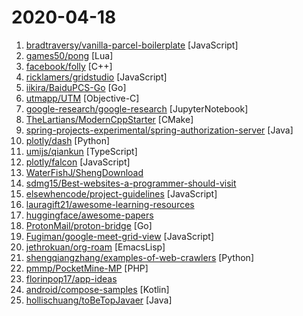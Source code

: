 # 2020-04-18

1. [bradtraversy/vanilla-parcel-boilerplate](https://github.com/bradtraversy/vanilla-parcel-boilerplate "Simple starter workflow for building vanilla js apps with Parcel") [JavaScript]
2. [games50/pong](https://github.com/games50/pong "Atari's 1972 classic, implemented in Lua with LÖVE") [Lua]
3. [facebook/folly](https://github.com/facebook/folly "An open-source C++ library developed and used at Facebook.") [C++]
4. [ricklamers/gridstudio](https://github.com/ricklamers/gridstudio "Grid studio is a web-based application for data science with full integration of open source data science frameworks and languages.") [JavaScript]
5. [iikira/BaiduPCS-Go](https://github.com/iikira/BaiduPCS-Go "百度网盘客户端 - Go语言编写") [Go]
6. [utmapp/UTM](https://github.com/utmapp/UTM "Virtual machines for iOS") [Objective-C]
7. [google-research/google-research](https://github.com/google-research/google-research "Google Research") [JupyterNotebook]
8. [TheLartians/ModernCppStarter](https://github.com/TheLartians/ModernCppStarter "Kick-start your C++! A template for modern C++ projects using CMake, CI, code coverage, clang-format, reproducible dependency management and more.") [CMake]
9. [spring-projects-experimental/spring-authorization-server](https://github.com/spring-projects-experimental/spring-authorization-server "A community-driven project led by the Spring Security team and is focused on delivering Authorization Server support to the Spring community") [Java]
10. [plotly/dash](https://github.com/plotly/dash "Analytical Web Apps for Python, R, and Julia. No JavaScript Required.") [Python]
11. [umijs/qiankun](https://github.com/umijs/qiankun "📦🚀Blazing fast, simple and completed solution for micro frontends.") [TypeScript]
12. [plotly/falcon](https://github.com/plotly/falcon "Free, open-source SQL client for Windows and Mac 🦅") [JavaScript]
13. [WaterFishJ/ShengDownload](https://github.com/WaterFishJ/ShengDownload "2020-4-15 panDownload终究倒下，还是没能逃过xxx的xxx。他的替代品ShengDownload即日起正式启动。基于ShengLang开发，跨平台") 
14. [sdmg15/Best-websites-a-programmer-should-visit](https://github.com/sdmg15/Best-websites-a-programmer-should-visit "🔗 Some useful websites for programmers.") 
15. [elsewhencode/project-guidelines](https://github.com/elsewhencode/project-guidelines "A set of best practices for JavaScript projects") [JavaScript]
16. [lauragift21/awesome-learning-resources](https://github.com/lauragift21/awesome-learning-resources "🔥Awesome list of resources on Web Development.") 
17. [huggingface/awesome-papers](https://github.com/huggingface/awesome-papers "Papers & presentations from Hugging Face's weekly science day") 
18. [ProtonMail/proton-bridge](https://github.com/ProtonMail/proton-bridge "ProtonMail Bridge application") [Go]
19. [Fugiman/google-meet-grid-view](https://github.com/Fugiman/google-meet-grid-view "Userscript to offer a grid-view layout in Google Meets") [JavaScript]
20. [jethrokuan/org-roam](https://github.com/jethrokuan/org-roam "Rudimentary Roam replica with Org-mode") [EmacsLisp]
21. [shengqiangzhang/examples-of-web-crawlers](https://github.com/shengqiangzhang/examples-of-web-crawlers "一些非常有趣的python爬虫例子,对新手比较友好,主要爬取淘宝、天猫、微信、豆瓣、QQ等网站。(Some interesting examples of python crawlers that are friendly to beginners. )") [Python]
22. [pmmp/PocketMine-MP](https://github.com/pmmp/PocketMine-MP "A server software for Minecraft: Bedrock Edition in PHP") [PHP]
23. [florinpop17/app-ideas](https://github.com/florinpop17/app-ideas "A Collection of application ideas which can be used to improve your coding skills.") 
24. [android/compose-samples](https://github.com/android/compose-samples "") [Kotlin]
25. [hollischuang/toBeTopJavaer](https://github.com/hollischuang/toBeTopJavaer "To Be Top Javaer - Java工程师成神之路") [Java]
